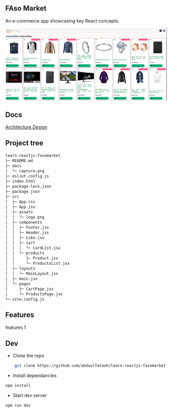 ## FAso Market

An e-commerce app showcasing key React concepts.

![](https://github.com/abdoulfataoh/learn-reactjs-fasomarket/blob/master/docs/capture.png)


## Docs

[Architecture Design](https://www.tldraw.com/p/Esi4mJ6woC-NDwq2ECzf3?d=v360.275.534.501.page)


## Project tree

```
learn-reactjs-fasomarket
├─ README.md
├─ docs
│  └─ capture.png
├─ eslint.config.js
├─ index.html
├─ package-lock.json
├─ package.json
├─ src
│  ├─ App.css
│  ├─ App.jsx
│  ├─ assets
│  │  └─ logo.png
│  ├─ components
│  │  ├─ Footer.jsx
│  │  ├─ Header.jsx
│  │  ├─ Like.jsx
│  │  ├─ cart
│  │  │  └─ CardList.jsx
│  │  └─ products
│  │     ├─ Product.jsx
│  │     └─ ProductsList.jsx
│  ├─ layouts
│  │  └─ MainLayout.jsx
│  ├─ main.jsx
│  └─ pages
│     ├─ CartPage.jsx
│     └─ ProductsPage.jsx
└─ vite.config.js

```

## Features

features 1


## Dev

- Clone the repo

```bash
    git clone https://github.com/abdoulfataoh/learn-reactjs-fasomarket.git
```

- Install dependancies

```bash
npm install
```

- Start dev server

```bash
npm run dev
```






